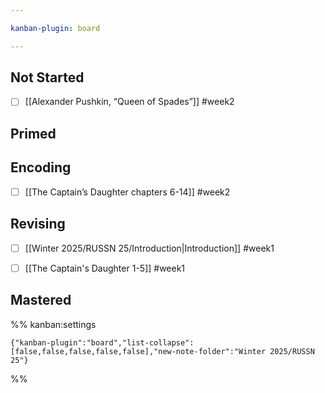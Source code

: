 ```yaml
---

kanban-plugin: board

---
```


## Not Started

- [ ] [[Alexander Pushkin, “Queen of Spades”]] #week2


## Primed



## Encoding

- [ ] [[The Captain’s Daughter chapters 6-14]] #week2


## Revising

- [ ] [[Winter 2025/RUSSN 25/Introduction|Introduction]] #week1
- [ ] [[The Captain's Daughter 1-5]] #week1


## Mastered





%% kanban:settings
```
{"kanban-plugin":"board","list-collapse":[false,false,false,false,false],"new-note-folder":"Winter 2025/RUSSN 25"}
```
%%